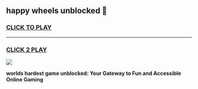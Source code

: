 
## happy wheels unblocked 👋
<h3>
<a href="https://premium.freeplayer.one?title=happy_wheels_unblocked&ref=13F">CLICK TO PLAY</a></h3>
<hr>

<h3>
<a href="https://premium.freeplayer.one?title=happy_wheels_unblocked&ref=13F">CLICK 2 PLAY</a>
  
</h3>

<a href="https://premium.freeplayer.one?title=happy_wheels_unblocked&ref=12F/"><img src="https://clearcache.store/games.png"></a>


**worlds hardest game unblocked: Your Gateway to Fun and Accessible Online Gaming**
